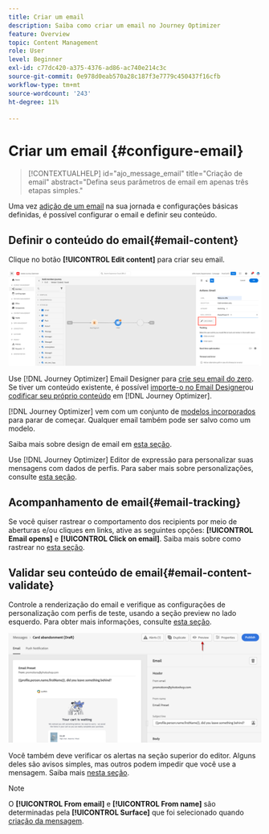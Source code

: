 ```yaml
---
title: Criar um email
description: Saiba como criar um email no Journey Optimizer
feature: Overview
topic: Content Management
role: User
level: Beginner
exl-id: c77dc420-a375-4376-ad86-ac740e214c3c
source-git-commit: 0e978d0eab570a28c187f3e7779c450437f16cfb
workflow-type: tm+mt
source-wordcount: '243'
ht-degree: 11%

---
```


# Criar um email {#configure-email}

>[!CONTEXTUALHELP]
>id="ajo_message_email"
>title="Criação de email"
>abstract="Defina seus parâmetros de email em apenas três etapas simples."


Uma vez [adição de um email](get-started-content.md) na sua jornada <!--or a campaign--> e configurações básicas definidas, é possível configurar o email e definir seu conteúdo.

## Definir o conteúdo do email{#email-content}

Clique no botão **[!UICONTROL Edit content]** para criar seu email.

![](assets/email-edit-content.png)

Use [!DNL Journey Optimizer] Email Designer para [crie seu email do zero](../design/create-email-content.md). Se tiver um conteúdo existente, é possível [importe-o no Email Designer](../design/existing-content.md)ou [codificar seu próprio conteúdo](../design/code-content.md) em [!DNL Journey Optimizer].

[!DNL Journey Optimizer] vem com um conjunto de [modelos incorporados](../design/email-templates.md) para parar de começar. Qualquer email também pode ser salvo como um modelo.

Saiba mais sobre design de email em [esta seção](../design/design-emails.md).

Use [!DNL Journey Optimizer] Editor de expressão para personalizar suas mensagens com dados de perfis. Para saber mais sobre personalizações, consulte [esta seção](../personalization/personalize.md).

## Acompanhamento de email{#email-tracking}

Se você quiser rastrear o comportamento dos recipients por meio de aberturas e/ou cliques em links, ative as seguintes opções: **[!UICONTROL Email opens]** e **[!UICONTROL Click on email]**. Saiba mais sobre como rastrear no [esta seção](../design/message-tracking.md).


## Validar seu conteúdo de email{#email-content-validate}

Controle a renderização do email e verifique as configurações de personalização com perfis de teste, usando a seção preview no lado esquerdo. Para obter mais informações, consulte [esta seção](../design/preview.md).

![](assets/messages-simple-preview.png)


Você também deve verificar os alertas na seção superior do editor.  Alguns deles são avisos simples, mas outros podem impedir que você use a mensagem. Saiba mais [nesta seção](alerts.md).


>[!NOTE]
>
>O **[!UICONTROL From email]** e **[!UICONTROL From name]** são determinadas pela **[!UICONTROL Surface]** que foi selecionado quando [criação da mensagem](get-started-content.md).

